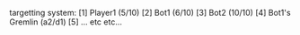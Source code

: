 targetting system:
    [1] Player1 (5/10)
    [2] Bot1 (6/10)
    [3] Bot2 (10/10)
    [4] Bot1's Gremlin (a2/d1)
    [5] ...
    etc etc...
